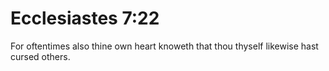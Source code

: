 # Ecclesiastes 7:22

For oftentimes also thine own heart knoweth that thou thyself likewise hast cursed others.